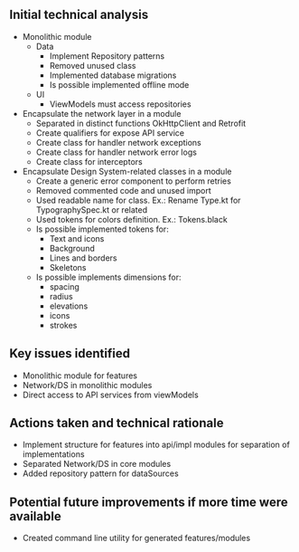 ## Initial technical analysis
- Monolithic module
  - Data
    - Implement Repository patterns
    - Removed unused class
    - Implemented database migrations
    - Is possible implemented offline mode
  - UI
    - ViewModels must access repositories
- Encapsulate the network layer in a module
  - Separated in distinct functions OkHttpClient and Retrofit 
  - Create qualifiers for expose API service
  - Create class for handler network exceptions
  - Create class for handler network error logs
  - Create class for interceptors
- Encapsulate Design System-related classes in a module
  - Create a generic error component to perform retries
  - Removed commented code and unused import
  - Used readable name for class. Ex.: Rename Type.kt for TypographySpec.kt or related
  - Used tokens for colors definition. Ex.: Tokens.black
  - Is possible implemented tokens for: 
    - Text and icons
    - Background
    - Lines and borders
    - Skeletons
  - Is possible implements dimensions for:
    - spacing
    - radius
    - elevations
    - icons
    - strokes

## Key issues identified
- Monolithic module for features
- Network/DS in monolithic modules 
- Direct access to API services from viewModels

## Actions taken and technical rationale
- Implement structure for features into api/impl modules for separation of implementations
- Separated Network/DS in core modules
- Added repository pattern for dataSources

## Potential future improvements if more time were available
- Created command line utility for generated features/modules